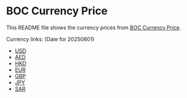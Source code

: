 # BOC Currency Price

This README file shows the currency prices from [BOC Currency Price](https://www.boc.cn/sourcedb/whpj/).

Currency links: (Date for 20250601)

- [USD](https://bocurrencyprice.techina.science/BOC_CURRENCY_PRICE/USD/20250601.json)
- [AED](https://bocurrencyprice.techina.science/BOC_CURRENCY_PRICE/AED/20250601.json)
- [HKD](https://bocurrencyprice.techina.science/BOC_CURRENCY_PRICE/HKD/20250601.json)
- [EUR](https://bocurrencyprice.techina.science/BOC_CURRENCY_PRICE/EUR/20250601.json)
- [GBP](https://bocurrencyprice.techina.science/BOC_CURRENCY_PRICE/GBP/20250601.json)
- [JPY](https://bocurrencyprice.techina.science/BOC_CURRENCY_PRICE/JPY/20250601.json)
- [SAR](https://bocurrencyprice.techina.science/BOC_CURRENCY_PRICE/SAR/20250601.json)
